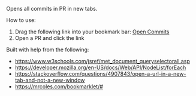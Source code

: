Opens all commits in PR in new tabs.

How to use:


1. Drag the following link into your bookmark bar: [Open Commits](javascript:(function()%7BnodeList%20%3D%20document.querySelectorAll(%22div.text-right%20code%20a.Link--secondary%22)%3BnodeList.forEach(function(node%2C%20_currentIndex%2C%20_listObject)%20%7Bwindow.open(node.href%2C%20'_blank')%3B%7D)%7D)())
2. Open a PR and click the link


Built with help from the following:
- https://www.w3schools.com/jsref/met_document_queryselectorall.asp
- https://developer.mozilla.org/en-US/docs/Web/API/NodeList/forEach
- https://stackoverflow.com/questions/4907843/open-a-url-in-a-new-tab-and-not-a-new-window
- https://mrcoles.com/bookmarklet/#

